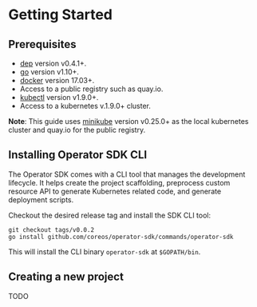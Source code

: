 # Getting Started

## Prerequisites

- [dep][dep_tool] version v0.4.1+.
- [go][go_tool] version v1.10+.
- [docker][docker_tool] version 17.03+.
- Access to a public registry such as quay.io. 
- [kubectl][kubectl_tool] version v1.9.0+.
- Access to a kubernetes v.1.9.0+ cluster.

**Note**: This guide uses [minikube][minikube_tool] version v0.25.0+ as the local kubernetes cluster and quay.io for the public registry.

## Installing Operator SDK CLI

The Operator SDK comes with a CLI tool that manages the development lifecycle. It helps create the project scaffolding, preprocess custom resource API to generate Kubernetes related code, and generate deployment scripts.

Checkout the desired release tag and install the SDK CLI tool:
```
git checkout tags/v0.0.2
go install github.com/coreos/operator-sdk/commands/operator-sdk
```

This will install the CLI binary `operator-sdk` at `$GOPATH/bin`.

## Creating a new project

TODO

[scaffold_doc]:./doc/project_layout.md
[mc_protocol]:https://github.com/memcached/memcached/blob/master/doc/protocol.txt
[dep_tool]:https://golang.github.io/dep/docs/installation.html
[go_tool]:https://golang.org/dl/
[docker_tool]:https://docs.docker.com/install/
[kubectl_tool]:https://kubernetes.io/docs/tasks/tools/install-kubectl/
[minikube_tool]:https://github.com/kubernetes/minikube#installation
[operator_link]:https://coreos.com/operators/
[design_docs]:./doc/design